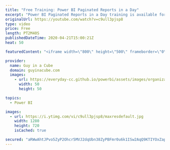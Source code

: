 ```yaml
---
title: "Free Training: Power BI Paginated Reports in a Day"
excerpt: "Power BI Paginated Reports in a Day training is available for you to go through. You don't need Power BI Premium to go through the training either!  Get it here: https://docs.microsoft.com/power-bi/paginated-reports/paginated-reports-online-course  📢 Become a member: https://guyinacu.be/membership "
originalUrl: https://youtube.com/watch?v=c9ull3pjsp8
type: video
price: Free
length: PT2M40S
publishedDateTime: 2020-04-21T15:00:21Z
heat: 50

featuredContent: "<iframe width=\"800\" height=\"500\" frameborder=\"0\" src=\"https://www.youtube.com/embed/c9ull3pjsp8\" allow=\"accelerometer; autoplay; encrypted-media; gyroscope; picture-in-picture\" allowfullscreen></iframe>"

provider:
  name: Guy in a Cube
  domain: guyinacube.com
  images:
    - url: https://everyday-cc.github.io/powerbi/assets/images/organizations/guyinacube.com-50x50.jpg
      width: 50
      height: 50

topics:
  - Power BI

images:
  - url: https://i.ytimg.com/vi/c9ull3pjsp8/maxresdefault.jpg
    width: 1280
    height: 720
    isCached: true

secured: "aRWwAhtJPvo5ZyP2Ohcr5MVJ2dqUbn38ZyPBFmr0u6k1ISw2AqQ9KTIYOxZapEFO2L875Ri8I5Hpiz7KMoMbypB4CO/RSyncEQrM3nnHMlDNWBZQO44NzLo6h9evn33tIF2hWEDCykps+Ap/dUyRPHx0fg5x3iuoBWsANH1teumDjCh6jpNkG+mxhFn1UttbidUfmS1PJ7nzssrZb4CMfBDhgtGVZxEbJ3QVy85lX7CI8sorJ1N1yQF+JeJpua0DrfRDqFGQMt+L0/dcXr3CGzzB2JwDx7pSmVGNZMSUrY8qHpnvzidrYOXzXzOoY14TvG5Jo9Hmg8HAo5LrxLy04m9M4X8sqyx1+PNx2Wa0KLC2R9GbP2jSwJn1GLhT2l5mvOMyOcAozFol7JFcogSMlYLwywv3apIwtkKwPXfBP9s=;+XGkujodfJxWTnnEuJVDAQ=="
---
```


